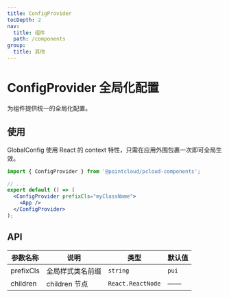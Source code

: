 ```yaml
---
title: ConfigProvider
tocDepth: 2
nav:
  title: 组件
  path: /components
group:
  title: 其他
---
```


# ConfigProvider 全局化配置

为组件提供统一的全局化配置。

## 使用

GlobalConfig 使用 React 的 context 特性，只需在应用外围包裹一次即可全局生效。

```jsx | pure
import { ConfigProvider } from '@pointcloud/pcloud-components';

// ...
export default () => (
  <ConfigProvider prefixCls="myClassName">
    <App />
  </ConfigProvider>
);
```

## API

| 参数名称  | 说明             | 类型              | 默认值 |
| --------- | ---------------- | ----------------- | ------ |
| prefixCls | 全局样式类名前缀 | `string`          | `pui`  |
| children  | children 节点    | `React.ReactNode` | ——     |
